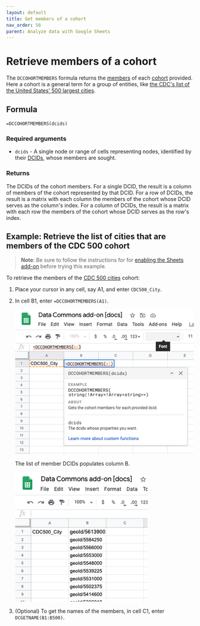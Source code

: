```yaml
---
layout: default
title: Get members of a cohort
nav_order: 56
parent: Analyze data with Google Sheets
---
```


# Retrieve members of a cohort

The `DCCOHORTMEMBERS` formula returns the [members](http://browser.datacommons.org/kg?dcid=member) of each [cohort](/glossary.html#cohort) provided. Here a cohort is a general term for a group of entities, like [the CDC's list of the United States' 500 largest cities](https://datacommons.org/browser/CDC500_City).

## Formula

```
=DCCOHORTMEMBERS(dcids)
```

### Required arguments
*    `dcids` -  A single node or range of cells representing nodes, identified by their [DCIDs](/glossary.html#dcid), whose members are sought.

### Returns

The DCIDs of the cohort members. For a single DCID, the result is a column of members of the cohort represented by that DCID. For a row of DCIDs, the result is a matrix with each column the members of the cohort whose DCID serves as the column's index. For a column of DCIDs, the result is a matrix with each row the members of the cohort whose DCID serves as the row's index.

## Example: Retrieve the list of cities that are members of the CDC 500 cohort

> **Note**: Be sure to follow the instructions for for [enabling the Sheets add-on](/api/sheets/index.html#install) before trying this example.

To retrieve the members of the [CDC 500 cities](https://datacommons.org/browser/CDC500_City) cohort:

1. Place your cursor in any cell, say A1, and enter `CDC500_City`.
1. In cell B1, enter `=DCCOHORTMEMBERS(A1)`. 

    ![DCCOHORTMEMBERS example](/assets/images/sheets/sheets_get_cohort_members_input.png)

    The list of member DCIDs populates column B.

    ![DCCOHORTMEMBERS example](/assets/images/sheets/sheets_get_cohort_members_output.png)
1. (Optional) To get the names of the members, in cell C1, enter `DCGETNAME(B1:B500)`.
